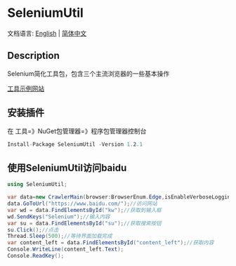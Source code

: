 # SeleniumUtil

文档语言: [English](README.md) | [简体中文](README.zh-cn.md)

## Description

Selenium简化工具包，包含三个主流浏览器的一些基本操作

[工具示例网站](https://thinghelp.cn/docs/docs/selenium-uitl/selenium)

## 安装插件

在 工具=》NuGet包管理器=》程序包管理器控制台

```csharp
Install-Package SeleniumUtil -Version 1.2.1
```

## 使用SeleniumUtil访问baidu

```csharp
using SeleniumUtil;

var data=new CrawlerMain(browser:BrowserEnum.Edge,isEnableVerboseLogging:true);
data.GoToUrl("https://www.baidu.com/");//访问网站
var wd = data.FindElementsById("kw");//获取到输入框
wd.SendKeys("Selenium");//输入内容
var su = data.FindElementsById("su");//获取搜索按钮
su.Click();//点击
Thread.Sleep(500);//等待界面加载完成
var content_left = data.FindElementsById("content_left");//获取内容
Console.WriteLine(content_left.Text);
Console.ReadKey();
```

